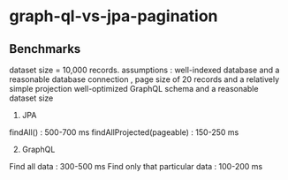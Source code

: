 # graph-ql-vs-jpa-pagination

## Benchmarks

dataset size =  10,000 records.
assumptions : well-indexed database and a reasonable database connection , page size of 20 records and a relatively simple projection
well-optimized GraphQL schema and a reasonable dataset size 

1) JPA 

findAll() : 500-700 ms
findAllProjected(pageable) : 150-250 ms

2) GraphQL 

Find all data : 300-500 ms
Find only that particular data : 100-200 ms

